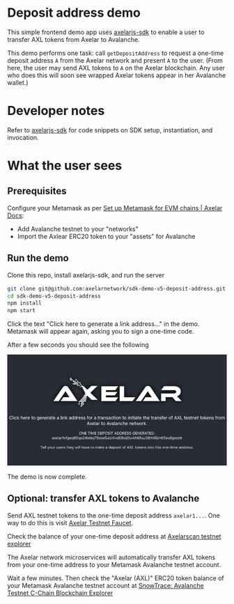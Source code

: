 # Deposit address demo

This simple frontend demo app uses [axelarjs-sdk](https://github.com/axelarnetwork/axelarjs-sdk) to enable a user to transfer AXL tokens from Axelar to Avalanche.

This demo performs one task: call `getDepositAddress` to request a one-time deposit address `A` from the Axelar network and present `A` to the user. (From here, the user may send AXL tokens to `A` on the Axelar blockchain. Any user who does this will soon see wrapped Axelar tokens appear in her Avalanche wallet.)

# Developer notes

Refer to [axelarjs-sdk](https://github.com/axelarnetwork/axelarjs-sdk) for code snippets on SDK setup, instantiation, and invocation.

# What the user sees

## Prerequisites

Configure your Metamask as per [Set up Metamask for EVM chains | Axelar Docs](https://docs.axelar.dev/roles/user/metamask):

- Add Avalanche testnet to your "networks"
- Import the Axlear ERC20 token to your "assets" for Avalanche

## Run the demo

Clone this repo, install axelarjs-sdk, and run the server

```bash
git clone git@github.com:axelarnetwork/sdk-demo-v5-deposit-address.git
cd sdk-demo-v5-deposit-address
npm install
npm start
```

Click the text "Click here to generate a link address..." in the demo. Metamask will appear again, asking you to sign a one-time code.

After a few seconds you should see the following

![deposit-address-demo example address](src/deposit-address-demo-address.png)

The demo is now complete.

## Optional: transfer AXL tokens to Avalanche

Send AXL testnet tokens to the one-time deposit address `axelar1...`. One way to do this is visit [Axelar Testnet Faucet](https://faucet.testnet.axelar.dev/).

Check the balance of your one-time deposit address at [Axelarscan testnet explorer](https://testnet.axelarscan.io/)

The Axelar network microservices will automatically transfer AXL tokens from your one-time address to your Metamask Avalanche testnet account.

Wait a few minutes. Then check the "Axelar (AXL)" ERC20 token balance of your Metamask Avalanche testnet account at [SnowTrace: Avalanche Testnet C-Chain Blockchain Explorer](https://testnet.snowtrace.io/)

